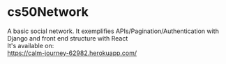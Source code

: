 # cs50Network

A basic social network. It exemplifies APIs/Pagination/Authentication with Django and front end structure with React <br>
It's available on: <br>
https://calm-journey-62982.herokuapp.com/
